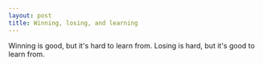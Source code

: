 ```yaml
---
layout: post
title: Winning, losing, and learning
---
```


Winning is good, but it's hard to learn from. Losing is hard, but it's good to learn from.

